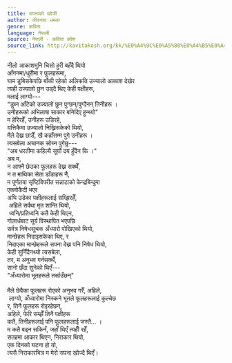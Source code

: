```yaml
---
title: सपनाको खोजी
author: जीवनाथ धमला
genre: कविता
language: नेपाली
source: नेपाली - कविता कोश
source_link: http://kavitakosh.org/kk/%E0%A4%9C%E0%A5%80%E0%A4%B5%E0%A4%A8%E0%A4%BE%E0%A4%A5_%E0%A4%A7%E0%A4%AE%E0%A4%B2%E0%A4%BE
---
```


नीलो आकाशमुनि चिसो हुरी बहँदै थियो  
आँगनमा/धुरीमा र फूलहरूमा,  
घाम डुबिसकेपछि बाँकी रहेको अलिकति उज्यालो आकाश देखेर  
त्यही उज्यालो छुन उड्दै थिए केही पक्षीहरू,  
मलाई लाग्यो---  
"डुब्न आँटेको उज्यालो छुन पुग्छन्/पुग्दैनन् तिनीहरू ।  
उनीहरूको अभिलाषा साकार बनिदिए हुन्थ्यो"  
म हेरिरहेँ, उनीहरू उडिरहे,  
यत्तिकैमा उज्यालो निख्रिसकेको थियो,  
मैले देख्न छाडेँ, खै कहाँसम्म पुगे उनीहरू ।  
त्यसबेला अचानक सोच्न पुगेछु---  
"अब धरतीमा कहिल्यै सूर्यो दय हुँदैन कि ।"  
अब म,  
न आफ्नै छेउका फूलहरू देख्न सक्थेँ,  
न त माथिका सेता डाँडाहरू नै,  
म पूर्णतया सृष्टिविपरीत सन्नाटाको केन्द्रबिन्दुमा  
एक्लोकैदी भएर  
अघि उडेका पक्षीहरूलाई सम्झिरहेँ,  
 अहिले सर्वथा मृत शान्ति थियो,  
 ध्वनि/प्रतिध्वनि कतै केही थिएन,  
गोलार्धबाट सूर्य विस्थापित भएपछि  
सर्वत्र निषेधसूचक अँध्यारो पोखिएको थियो,  
मान्छेहरू निदाइसकेका थिए, र  
निदाएका मान्छेहरूले सपना देख्न पनि निषेध थियो,  
केही सुनिँदैनथ्यो त्यसबेला,  
तर, म अनुभव गर्नसक्थेँ,  
सानो छँदा सुनेको थिएँ---  
"अँध्यारोमा भूतहरूले तर्साउँछन्"  
   
मैले छेवैका फूलहरू रोएको अनुभव गरेँ, अहिले,  
 लाग्यो, अँध्यारोमा निस्कने भूतले फूलहरूलाई कुल्चेछ  
र, तिनै फूलहरू रोइरहेछन्,  
अहिले, फेरि सम्झेँ तिनै पक्षीहरू  
कतै, तिनीहरूलाई पनि फूलहरूलाई जस्तै... ।  
म कतै बढ्न सकिनँ, जहाँ थिएँ त्यहीँ रहेँ,  
सतहमा आकार थिएन, निराकार थियो,  
एक दिनको घटना हो यो,  
त्यसै निराकारभित्र म मेरो सपना खोज्दै थिएँ।
